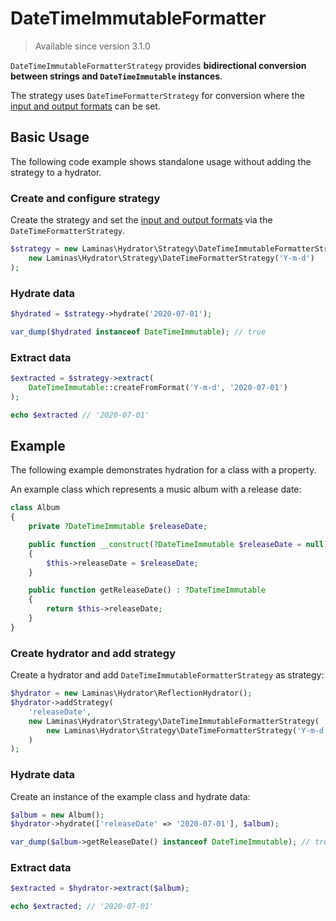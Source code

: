 # DateTimeImmutableFormatter

> Available since version 3.1.0

`DateTimeImmutableFormatterStrategy` provides **bidirectional conversion between
strings and `DateTimeImmutable` instances**.

The strategy uses `DateTimeFormatterStrategy` for conversion where the
[input and output formats](../strategy.md#laminas-hydrator-strategy-datetimeformatterstrategy)
can be set.

## Basic Usage

The following code example shows standalone usage without adding the strategy
to a hydrator.

### Create and configure strategy

Create the strategy and set the [input and output formats](../strategy.md#laminas-hydrator-strategy-datetimeformatterstrategy)
via the `DateTimeFormatterStrategy`.

```php
$strategy = new Laminas\Hydrator\Strategy\DateTimeImmutableFormatterStrategy(
    new Laminas\Hydrator\Strategy\DateTimeFormatterStrategy('Y-m-d')
);
```

### Hydrate data

```php
$hydrated = $strategy->hydrate('2020-07-01');

var_dump($hydrated instanceof DateTimeImmutable); // true
```

### Extract data

```php
$extracted = $strategy->extract(
    DateTimeImmutable::createFromFormat('Y-m-d', '2020-07-01')
);

echo $extracted // '2020-07-01'
```

## Example

The following example demonstrates hydration for a class with a property.

An example class which represents a music album with a release date:

```php
class Album
{
    private ?DateTimeImmutable $releaseDate;

    public function __construct(?DateTimeImmutable $releaseDate = null)
    {
        $this->releaseDate = $releaseDate;
    }

    public function getReleaseDate() : ?DateTimeImmutable
    {
        return $this->releaseDate;
    }
}
```

### Create hydrator and add strategy

Create a hydrator and add `DateTimeImmutableFormatterStrategy` as strategy:

```php
$hydrator = new Laminas\Hydrator\ReflectionHydrator();
$hydrator->addStrategy(
    'releaseDate',
    new Laminas\Hydrator\Strategy\DateTimeImmutableFormatterStrategy(
        new Laminas\Hydrator\Strategy\DateTimeFormatterStrategy('Y-m-d')
    )
);
```

### Hydrate data

Create an instance of the example class and hydrate data:

```php
$album = new Album();
$hydrator->hydrate(['releaseDate' => '2020-07-01'], $album);

var_dump($album->getReleaseDate() instanceof DateTimeImmutable); // true
```

### Extract data

```php
$extracted = $hydrator->extract($album);

echo $extracted; // '2020-07-01'
```
